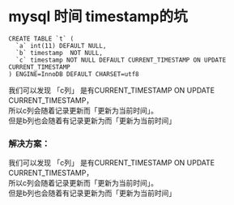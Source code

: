  
# mysql 时间 timestamp的坑
```
CREATE TABLE `t` (
  `a` int(11) DEFAULT NULL,
  `b` timestamp  NOT NULL,
  `c` timestamp NOT NULL DEFAULT CURRENT_TIMESTAMP ON UPDATE CURRENT_TIMESTAMP
) ENGINE=InnoDB DEFAULT CHARSET=utf8
```
我们可以发现 「c列」 是有CURRENT_TIMESTAMP ON UPDATE CURRENT_TIMESTAMP，   
所以c列会随着记录更新而「更新为当前时间」。   
但是b列也会随着有记录更新为而「更新为当前时间」   
### 解决方案：  
我们可以发现 「c列」 是有CURRENT_TIMESTAMP ON UPDATE CURRENT_TIMESTAMP，   
所以c列会随着记录更新而「更新为当前时间」。   
但是b列也会随着有记录更新为而「更新为当前时间」   
